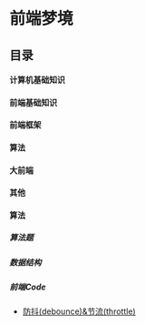 # 前端梦境

## 目录
#### 计算机基础知识
#### 前端基础知识
#### 前端框架
#### 算法
#### 大前端
#### 其他


#### 算法
##### 算法题
##### 数据结构
##### 前端Code
* [防抖(debounce)&节流(throttle)](src/算法/FrontedCode/防抖和节流.md)